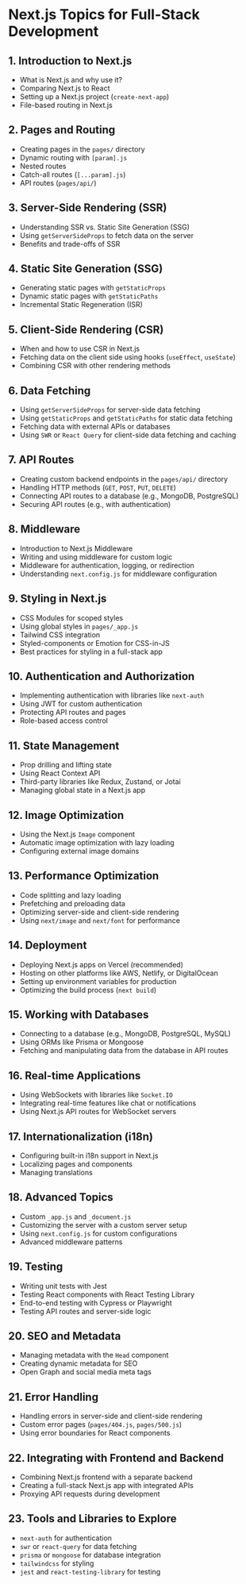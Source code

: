 # Next.js Topics for Full-Stack Development

## 1. Introduction to Next.js
- What is Next.js and why use it?
- Comparing Next.js to React
- Setting up a Next.js project (`create-next-app`)
- File-based routing in Next.js

## 2. Pages and Routing
- Creating pages in the `pages/` directory
- Dynamic routing with `[param].js`
- Nested routes
- Catch-all routes (`[...param].js`)
- API routes (`pages/api/`)

## 3. Server-Side Rendering (SSR)
- Understanding SSR vs. Static Site Generation (SSG)
- Using `getServerSideProps` to fetch data on the server
- Benefits and trade-offs of SSR

## 4. Static Site Generation (SSG)
- Generating static pages with `getStaticProps`
- Dynamic static pages with `getStaticPaths`
- Incremental Static Regeneration (ISR)

## 5. Client-Side Rendering (CSR)
- When and how to use CSR in Next.js
- Fetching data on the client side using hooks (`useEffect`, `useState`)
- Combining CSR with other rendering methods

## 6. Data Fetching
- Using `getServerSideProps` for server-side data fetching
- Using `getStaticProps` and `getStaticPaths` for static data fetching
- Fetching data with external APIs or databases
- Using `SWR` or `React Query` for client-side data fetching and caching

## 7. API Routes
- Creating custom backend endpoints in the `pages/api/` directory
- Handling HTTP methods (`GET`, `POST`, `PUT`, `DELETE`)
- Connecting API routes to a database (e.g., MongoDB, PostgreSQL)
- Securing API routes (e.g., with authentication)

## 8. Middleware
- Introduction to Next.js Middleware
- Writing and using middleware for custom logic
- Middleware for authentication, logging, or redirection
- Understanding `next.config.js` for middleware configuration

## 9. Styling in Next.js
- CSS Modules for scoped styles
- Using global styles in `pages/_app.js`
- Tailwind CSS integration
- Styled-components or Emotion for CSS-in-JS
- Best practices for styling in a full-stack app

## 10. Authentication and Authorization
- Implementing authentication with libraries like `next-auth`
- Using JWT for custom authentication
- Protecting API routes and pages
- Role-based access control

## 11. State Management
- Prop drilling and lifting state
- Using React Context API
- Third-party libraries like Redux, Zustand, or Jotai
- Managing global state in a Next.js app

## 12. Image Optimization
- Using the Next.js `Image` component
- Automatic image optimization with lazy loading
- Configuring external image domains

## 13. Performance Optimization
- Code splitting and lazy loading
- Prefetching and preloading data
- Optimizing server-side and client-side rendering
- Using `next/image` and `next/font` for performance

## 14. Deployment
- Deploying Next.js apps on Vercel (recommended)
- Hosting on other platforms like AWS, Netlify, or DigitalOcean
- Setting up environment variables for production
- Optimizing the build process (`next build`)

## 15. Working with Databases
- Connecting to a database (e.g., MongoDB, PostgreSQL, MySQL)
- Using ORMs like Prisma or Mongoose
- Fetching and manipulating data from the database in API routes

## 16. Real-time Applications
- Using WebSockets with libraries like `Socket.IO`
- Integrating real-time features like chat or notifications
- Using Next.js API routes for WebSocket servers

## 17. Internationalization (i18n)
- Configuring built-in i18n support in Next.js
- Localizing pages and components
- Managing translations

## 18. Advanced Topics
- Custom `_app.js` and `_document.js`
- Customizing the server with a custom server setup
- Using `next.config.js` for custom configurations
- Advanced middleware patterns

## 19. Testing
- Writing unit tests with Jest
- Testing React components with React Testing Library
- End-to-end testing with Cypress or Playwright
- Testing API routes and server-side logic

## 20. SEO and Metadata
- Managing metadata with the `Head` component
- Creating dynamic metadata for SEO
- Open Graph and social media meta tags

## 21. Error Handling
- Handling errors in server-side and client-side rendering
- Custom error pages (`pages/404.js`, `pages/500.js`)
- Using error boundaries for React components

## 22. Integrating with Frontend and Backend
- Combining Next.js frontend with a separate backend
- Creating a full-stack Next.js app with integrated APIs
- Proxying API requests during development

## 23. Tools and Libraries to Explore
- `next-auth` for authentication
- `swr` or `react-query` for data fetching
- `prisma` or `mongoose` for database integration
- `tailwindcss` for styling
- `jest` and `react-testing-library` for testing